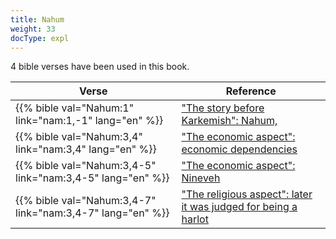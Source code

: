 ```yaml
---
title: Nahum
weight: 33
docType: expl
---
```


4 bible verses have been used in this book.

| Verse | Reference |
|-------|-----------|
| {{% bible val="Nahum:1" link="nam:1,-1" lang="en" %}} | ["The story before Karkemish": Nahum,](/expl/content/bowls/armageddon-and-the-battle-of-karkemish#9897) |
| {{% bible val="Nahum:3,4" link="nam:3,4" lang="en" %}} | ["The economic aspect": economic dependencies](/expl/content/harlot/who-is-the-harlot-babylon-part-2#89fc) |
| {{% bible val="Nahum:3,4-5" link="nam:3,4-5" lang="en" %}} | ["The economic aspect": Nineveh](/expl/content/harlot/who-is-the-harlot-babylon-part-2#89fc) |
| {{% bible val="Nahum:3,4-7" link="nam:3,4-7" lang="en" %}} | ["The religious aspect": later it was judged for being a harlot](/expl/content/harlot/who-is-the-harlot-babylon-part-2#89fc) |

